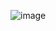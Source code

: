 ![image](https://github.com/amrito502/api_development_in_laravel/assets/86122901/13ac3748-5d0f-44ed-a2f2-557c4a18e7d0)
